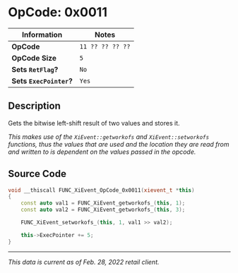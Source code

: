 # OpCode: 0x0011

| Information               | Notes |
|---                        |---    |
| **OpCode**                | `11 ?? ?? ?? ??` |
| **OpCode Size**           | `5`   |
| **Sets `RetFlag`?**       | `No`  |
| **Sets `ExecPointer`?**   | `Yes` |

## Description

Gets the bitwise left-shift result of two values and stores it.

_This makes use of the `XiEvent::getworkofs` and `XiEvent::setworkofs` functions, thus the values that are used and the location they are read from and written to is dependent on the values passed in the opcode._

## Source Code

```cpp
void __thiscall FUNC_XiEvent_OpCode_0x0011(xievent_t *this)
{
    const auto val1 = FUNC_XiEvent_getworkofs_(this, 1);
    const auto val2 = FUNC_XiEvent_getworkofs_(this, 3);

    FUNC_XiEvent_setworkofs_(this, 1, val1 >> val2);

    this->ExecPointer += 5;
}
```

---

_This data is current as of Feb. 28, 2022 retail client._